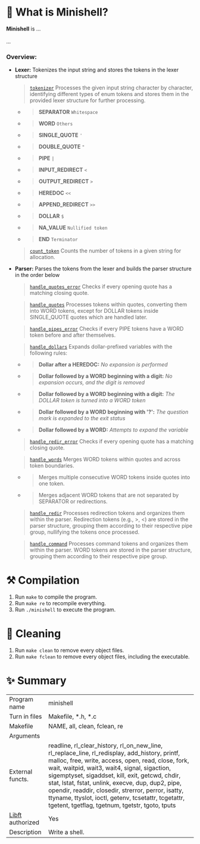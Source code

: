 # 🦊 What is Minishell?

**Minishell** is ... <br><br>
...

### Overview:
- **Lexer:** Tokenizes the input string and stores the tokens in the lexer structure
  > [`tokenizer`](https://github.com/flmarsou/minishell/blob/main/src/parser/tokenizer.c) Processes the given input string character by character, identifying different types of enum tokens and stores them in the provided lexer structure for further processing.
  - > **SEPARATOR** `Whitespace`
  - > **WORD** `Others`
  - > **SINGLE_QUOTE** `'`
  - > **DOUBLE_QUOTE** `"`
  - > **PIPE** `|`
  - > **INPUT_REDIRECT** `<`
  - > **OUTPUT_REDIRECT** `>`
  - > **HEREDOC** `<<`
  - > **APPEND_REDIRECT** `>>`
  - > **DOLLAR** `$`
  - > **NA_VALUE** `Nullified token`
  - > **END** `Terminator`

  > [`count_token`](https://githubcom/flmarsou/minishell/blob/main/src/parser/count_tokens.c) Counts the number of tokens in a given string for allocation.

- **Parser:** Parses the tokens from the lexer and builds the parser structure in the order below
  > [`handle_quotes_error`](https://github.com/flmarsou/minishell/blob/main/src/parser/handle_quotes_error.c) Checks if every opening quote has a matching closing quote.

  > [`handle_quotes`](https://github.com/flmarsou/minishell/blob/main/src/parser/handle_quotes.c) Processes tokens within quotes, converting them into WORD tokens, except for DOLLAR tokens inside SINGLE_QUOTE quotes which are handled later.

  > [`handle_pipes_error`](https://github.com/flmarsou/minishell/blob/main/src/parser/handle_pipes_error.c) Checks if every PIPE tokens have a WORD token before and after themselves.

  > [`handle_dollars`](https://github.com/flmarsou/minishell/blob/main/src/parser/handle_dollars.c) Expands dollar-prefixed variables with the following rules:
  - > **Dollar after a HEREDOC:** *No expansion is performed*
  - > **Dollar followed by a WORD beginning with a digit:** *No expansion occurs, and the digit is removed*
  - > **Dollar followed by a WORD beginning with a digit:** *The DOLLAR token is turned into a WORD token*
  - > **Dollar followed by a WORD beginning with '?':** *The question mark is expanded to the exit status*
  - > **Dollar followed by a WORD:** *Attempts to expand the variable*

  > [`handle_redir_error`](https://github.com/flmarsou/minishell/blob/main/src/parser/handle_quotes_error.c) Checks if every opening quote has a matching closing quote.

  > [`handle_words`](https://github.com/flmarsou/minishell/blob/main/src/parser/handle_words.c) Merges WORD tokens within quotes and across token boundaries.
  - > Merges multiple consecutive WORD tokens inside quotes into one token.
  - > Merges adjacent WORD tokens that are not separated by SEPARATOR or redirections.

  > [`handle_redir`](https://github.com/flmarsou/minishell/blob/main/src/parser/handle_redir.c) Processes redirection tokens and organizes them within the parser. Redirection tokens (e.g., >, <) are stored in the parser structure, grouping them according to their respective pipe group, nullifying the tokens once processed.

  > [`handle_command`](https://github.com/flmarsou/minishell/blob/main/src/parser/handle_command.c) Processes command tokens and organizes them within the parser. WORD tokens are stored in the parser structure, grouping them according to their respective pipe group.

# ⚒️ Compilation

1. Run `make` to compile the program.
2. Run `make re` to recompile everything.
3. Run `./minishell` to execute the program.

# 🧼 Cleaning

1. Run `make clean` to remove every object files.
2. Run `make fclean` to remove every object files, including the executable.

# ✨ Summary

|                                                       |                              |
| ----------------------------------------------------- | ---------------------------- |
| Program name                                          | minishell                    |
| Turn in files                                         | Makefile, *.h, *.c           |
| Makefile                                              | NAME, all, clean, fclean, re |
| Arguments                                             |                              |
| External functs.                                      | readline, rl_clear_history, rl_on_new_line, rl_replace_line, rl_redisplay, add_history, printf, malloc, free, write, access, open, read, close, fork, wait, waitpid, wait3, wait4, signal, sigaction, sigemptyset, sigaddset, kill, exit, getcwd, chdir, stat, lstat, fstat, unlink, execve, dup, dup2, pipe, opendir, readdir, closedir, strerror, perror, isatty, ttyname, ttyslot, ioctl, getenv, tcsetattr, tcgetattr, tgetent, tgetflag, tgetnum, tgetstr, tgoto, tputs |
| [Libft](https://github.com/flmarsou/libft) authorized | Yes |
| Description                                           | Write a shell.               |
